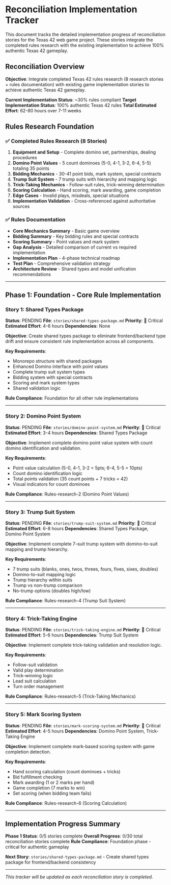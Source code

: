 # Reconciliation Implementation Tracker

This document tracks the detailed implementation progress of reconciliation stories for the Texas 42 web game project. These stories integrate the completed rules research with the existing implementation to achieve 100% authentic Texas 42 gameplay.

## Reconciliation Overview

**Objective**: Integrate completed Texas 42 rules research (8 research stories + rules documentation) with existing game implementation stories to achieve authentic Texas 42 gameplay.

**Current Implementation Status**: ~30% rules compliant
**Target Implementation Status**: 100% authentic Texas 42 rules
**Total Estimated Effort**: 62-80 hours over 7-11 weeks

## Rules Research Foundation

### ✅ Completed Rules Research (8 Stories)
1. **Equipment and Setup** - Complete domino set, partnerships, dealing procedures
2. **Domino Point Values** - 5 count dominoes (5-0, 4-1, 3-2, 6-4, 5-5) totaling 35 points
3. **Bidding Mechanics** - 30-41 point bids, mark system, special contracts
4. **Trump Suit System** - 7 trump suits with hierarchy and mapping logic
5. **Trick-Taking Mechanics** - Follow-suit rules, trick-winning determination
6. **Scoring Calculation** - Hand scoring, mark awarding, game completion
7. **Edge Cases** - Invalid plays, misdeals, special situations
8. **Implementation Validation** - Cross-referenced against authoritative sources

### ✅ Rules Documentation
- **Core Mechanics Summary** - Basic game overview
- **Bidding Summary** - Key bidding rules and special contracts
- **Scoring Summary** - Point values and mark system
- **Gap Analysis** - Detailed comparison of current vs required implementation
- **Implementation Plan** - 4-phase technical roadmap
- **Test Plan** - Comprehensive validation strategy
- **Architecture Review** - Shared types and model unification recommendations

---

## Phase 1: Foundation - Core Rule Implementation

### Story 1: Shared Types Package
**Status**: PENDING
**File**: `stories/shared-types-package.md`
**Priority**: 🔴 Critical
**Estimated Effort**: 4-6 hours
**Dependencies**: None

**Objective**: Create shared types package to eliminate frontend/backend type drift and ensure consistent rule implementation across all components.

**Key Requirements**:
- Monorepo structure with shared packages
- Enhanced Domino interface with point values
- Complete trump suit system types
- Bidding system with special contracts
- Scoring and mark system types
- Shared validation logic

**Rule Compliance**: Foundation for all other rule implementations

---

### Story 2: Domino Point System
**Status**: PENDING
**File**: `stories/domino-point-system.md`
**Priority**: 🔴 Critical
**Estimated Effort**: 3-4 hours
**Dependencies**: Shared Types Package

**Objective**: Implement complete domino point value system with count domino identification and validation.

**Key Requirements**:
- Point value calculation (5-0, 4-1, 3-2 = 5pts; 6-4, 5-5 = 10pts)
- Count domino identification logic
- Total points validation (35 count points + 7 tricks = 42)
- Visual indicators for count dominoes

**Rule Compliance**: Rules-research-2 (Domino Point Values)

---

### Story 3: Trump Suit System
**Status**: PENDING
**File**: `stories/trump-suit-system.md`
**Priority**: 🔴 Critical
**Estimated Effort**: 6-8 hours
**Dependencies**: Shared Types Package, Domino Point System

**Objective**: Implement complete 7-suit trump system with domino-to-suit mapping and trump hierarchy.

**Key Requirements**:
- 7 trump suits (blanks, ones, twos, threes, fours, fives, sixes, doubles)
- Domino-to-suit mapping logic
- Trump hierarchy within suits
- Trump vs non-trump comparison
- No-trump options (doubles high/low)

**Rule Compliance**: Rules-research-4 (Trump Suit System)

---

### Story 4: Trick-Taking Engine
**Status**: PENDING
**File**: `stories/trick-taking-engine.md`
**Priority**: 🔴 Critical
**Estimated Effort**: 5-6 hours
**Dependencies**: Trump Suit System

**Objective**: Implement complete trick-taking validation and resolution logic.

**Key Requirements**:
- Follow-suit validation
- Valid play determination
- Trick-winning logic
- Lead suit calculation
- Turn order management

**Rule Compliance**: Rules-research-5 (Trick-Taking Mechanics)

---

### Story 5: Mark Scoring System
**Status**: PENDING
**File**: `stories/mark-scoring-system.md`
**Priority**: 🔴 Critical
**Estimated Effort**: 4-5 hours
**Dependencies**: Domino Point System, Trick-Taking Engine

**Objective**: Implement complete mark-based scoring system with game completion detection.

**Key Requirements**:
- Hand scoring calculation (count dominoes + tricks)
- Bid fulfillment checking
- Mark awarding (1 or 2 marks per hand)
- Game completion (7 marks to win)
- Set scoring (when bidding team fails)

**Rule Compliance**: Rules-research-6 (Scoring Calculation)

---

## Implementation Progress Summary

**Phase 1 Status**: 0/5 stories complete
**Overall Progress**: 0/30 total reconciliation stories complete
**Rule Compliance**: Foundation phase - critical for authentic gameplay

**Next Story**: `stories/shared-types-package.md` - Create shared types package for frontend/backend consistency

---

*This tracker will be updated as each reconciliation story is completed.*
